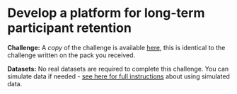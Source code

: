 # Develop a platform for long-term participant retention

**Challenge:** A *copy* of the challenge is available [here](challenge.md), this is identical to the challenge written on the pack you received.

**Datasets:** No real datasets are required to complete this challenge.  You can simulate data if needed - [see here for full instructions](https://github.com/WellcomeIdeathon2023/simulated_data) about using simulated data.
